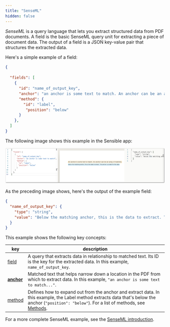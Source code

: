 ```yaml
---
title: "SenseML"
hidden: false
---
```




*SenseML* is a query language that lets you extract structured data from PDF documents. A field is the basic SenseML query unit for extracting a piece of document data. The output of a field is a JSON key-value pair that structures the extracted data. 

Here's a simple example of a field: 

```json
{

  "fields": [
    {
      "id": "name_of_output_key",
      "anchor": "an anchor is some text to match. An anchor can be an array of matches",
      "method": {
        "id": "label",
         "position": "below"
      }
    },
  ]
}
```

The following image shows this example in the Sensible app:

![Click to enlarge](https://raw.githubusercontent.com/sensible-hq/sensible-docs/main/readme-sync/assets/v0/images/final/basic_field.png)

As the preceding image shows, here's the output of the example field: 

```json
{
  "name_of_output_key": {
    "type": "string",
    "value": "Below the matching anchor, this is the data to extract. The anchor is a label for this data."
  }
}
```

This example shows the following key concepts:

| key                             | description                                                  |
| ------------------------------- | ------------------------------------------------------------ |
| [field](doc:field-query-object) | A query that extracts data in relationship to matched text. Its ID is the key for the extracted data. In this example,  `name_of_output_key`. |
| **[anchor](doc:anchor)**        | Matched text that helps narrow down a location in the PDF from which to extract data. In this example, `"an anchor is some text to match..."`. |
| [method](doc:method)            | Defines how to expand out from the anchor and extract data. In this example, the Label method extracts data that's below the anchor (`"position": "below"`). For a list of methods, see [Methods](doc:methods). |

 For a more complete SenseML example, see the [SenseML introduction](doc:senseml-reference-introduction).

